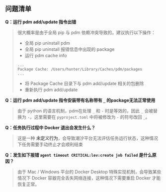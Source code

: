 ## 问题清单

**Q：运行 pdm add/update 指令出错**

> 很大概率是由于全局 pip 与 pdm 依赖冲突导致的，建议执行以下操作：
> * 全局 pip uninstall pdm
> * 全局 pip uninstall 报错信息中出现的 package
> * 运行 pdm cache info
> ```
> ...
> Package Cache: /Users/hunter/Library/Caches/pdm/packages
> ...
> ```
> * 将 Package Cache 目录下与 pdm add/update 相关的包删除
> * 重新执行 pdm add/update

**Q：运行 pdm add/update 指令安装带有名称带有 `_` 的package无法正常使用**

> 由于 python 的语言机制，pdm在处理 `_` 和 `-` 时是等效的，因此 `_` 会被替换为 `-`，这里需要在 `pyproject.toml` 中将被修改为 `-` 的符号改回 `_`。

**Q：任务执行过程中 Docker 退出会发生什么？**

> 这是一种 **未定义行为**，会导致潮汐平台无法评估任务运行状态，这种情况下任务需要手动终止才会顺利结束

**Q：发生如下报错 `agent timeout CRITICAL:lev:create job failed` 是什么原因？**

> 由于 Mac / Windows 平台的 Docker Desktop 特殊实现机制，会导致某些情况下 Docker 容器完全丢失网络连接，这种情况下需要重启 Docker 才能恢复正常。
